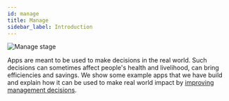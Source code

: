 ```yaml
---
id: manage
title: Manage
sidebar_label: Introduction
---
```


![Manage stage](https://analythium.github.io/img/undraw_personal_goals_edgd_manage.svg)

Apps are meant to be used to make decisions in the real world.
Such decisions can sometimes affect people's health and livelihood,
can bring efficiencies and savings. We show some example
apps that we have build and explain how it can be used to make
real world impact by [improving management decisions](manage).
